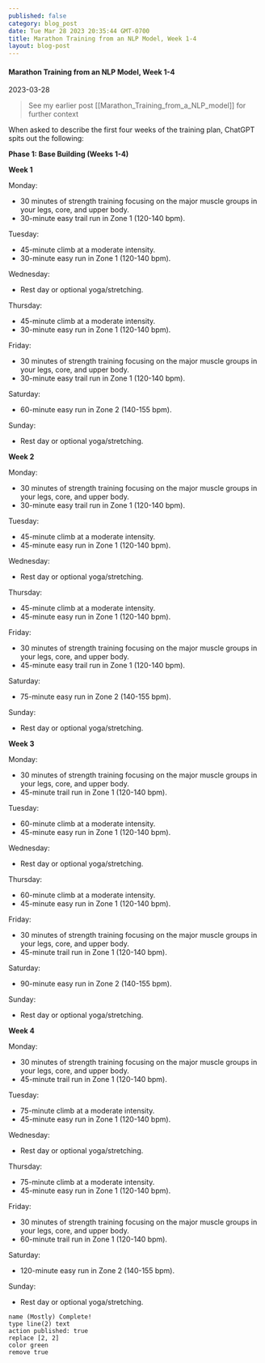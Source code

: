 ```yaml
---
published: false
category: blog_post
date: Tue Mar 28 2023 20:35:44 GMT-0700
title: Marathon Training from an NLP Model, Week 1-4
layout: blog-post
---
```


#### Marathon Training from an NLP Model, Week 1-4
2023-03-28


> See my earlier post [[Marathon_Training_from_a_NLP_model]] for further context


When asked to describe the first four weeks of the training plan, ChatGPT spits out the following:

**Phase 1: Base Building (Weeks 1-4)**

**Week 1**

Monday:

-   30 minutes of strength training focusing on the major muscle groups in your legs, core, and upper body.
-   30-minute easy trail run in Zone 1 (120-140 bpm).

Tuesday:

-   45-minute climb at a moderate intensity.
-   30-minute easy run in Zone 1 (120-140 bpm).

Wednesday:

-   Rest day or optional yoga/stretching.

Thursday:

-   45-minute climb at a moderate intensity.
-   30-minute easy run in Zone 1 (120-140 bpm).

Friday:

-   30 minutes of strength training focusing on the major muscle groups in your legs, core, and upper body.
-   30-minute easy trail run in Zone 1 (120-140 bpm).

Saturday:

-   60-minute easy run in Zone 2 (140-155 bpm).

Sunday:

-   Rest day or optional yoga/stretching.

**Week 2**

Monday:

-   30 minutes of strength training focusing on the major muscle groups in your legs, core, and upper body.
-   30-minute easy trail run in Zone 1 (120-140 bpm).

Tuesday:

-   45-minute climb at a moderate intensity.
-   45-minute easy run in Zone 1 (120-140 bpm).

Wednesday:

-   Rest day or optional yoga/stretching.

Thursday:

-   45-minute climb at a moderate intensity.
-   45-minute easy run in Zone 1 (120-140 bpm).

Friday:

-   30 minutes of strength training focusing on the major muscle groups in your legs, core, and upper body.
-   45-minute easy trail run in Zone 1 (120-140 bpm).

Saturday:

-   75-minute easy run in Zone 2 (140-155 bpm).

Sunday:

-   Rest day or optional yoga/stretching.

**Week 3**

Monday:

-   30 minutes of strength training focusing on the major muscle groups in your legs, core, and upper body.
-   45-minute trail run in Zone 1 (120-140 bpm).

Tuesday:

-   60-minute climb at a moderate intensity.
-   45-minute easy run in Zone 1 (120-140 bpm).

Wednesday:

-   Rest day or optional yoga/stretching.

Thursday:

-   60-minute climb at a moderate intensity.
-   45-minute easy run in Zone 1 (120-140 bpm).

Friday:

-   30 minutes of strength training focusing on the major muscle groups in your legs, core, and upper body.
-   45-minute trail run in Zone 1 (120-140 bpm).

Saturday:

-   90-minute easy run in Zone 2 (140-155 bpm).

Sunday:

-   Rest day or optional yoga/stretching.

**Week 4**

Monday:

-   30 minutes of strength training focusing on the major muscle groups in your legs, core, and upper body.
-   45-minute trail run in Zone 1 (120-140 bpm).

Tuesday:

-   75-minute climb at a moderate intensity.
-   45-minute easy run in Zone 1 (120-140 bpm).

Wednesday:

-   Rest day or optional yoga/stretching.

Thursday:

-   75-minute climb at a moderate intensity.
-   45-minute easy run in Zone 1 (120-140 bpm).

Friday:

-   30 minutes of strength training focusing on the major muscle groups in your legs, core, and upper body.
-   60-minute trail run in Zone 1 (120-140 bpm).

Saturday:

-   120-minute easy run in Zone 2 (140-155 bpm).

Sunday:

-   Rest day or optional yoga/stretching.

```button
name (Mostly) Complete!
type line(2) text
action published: true
replace [2, 2]
color green
remove true
```
